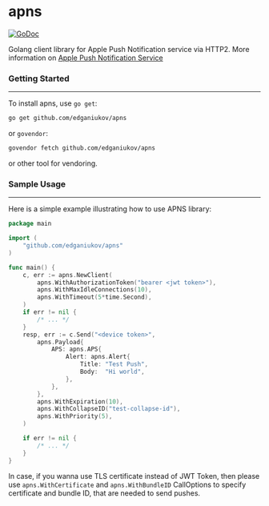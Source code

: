 # apns
[![GoDoc](https://godoc.org/github.com/edganiukov/fcm?status.svg)](https://godoc.org/github.com/edganiukov/apns)

Golang client library for Apple Push Notification service via HTTP2. More information on [Apple Push Notification Service](https://developer.apple.com/library/content/documentation/NetworkingInternet/Conceptual/RemoteNotificationsPG/APNSOverview.html)

### Getting Started
-------------------
To install apns, use `go get`:

```bash
go get github.com/edganiukov/apns
```
or `govendor`:

```bash
govendor fetch github.com/edganiukov/apns
```
or other tool for vendoring.

### Sample Usage
----------------
Here is a simple example illustrating how to use APNS library:
```go
package main

import (
	"github.com/edganiukov/apns"
)

func main() {
	c, err := apns.NewClient(
		apns.WithAuthorizationToken("bearer <jwt token>"),
		apns.WithMaxIdleConnections(10),
		apns.WithTimeout(5*time.Second),
	)
	if err != nil {
		/* ... */
	}
	resp, err := c.Send("<device token>",
		apns.Payload{
			APS: apns.APS{
				Alert: apns.Alert{
					Title: "Test Push",
					Body:  "Hi world",
				},
			},
		},
		apns.WithExpiration(10),
		apns.WithCollapseID("test-collapse-id"),
		apns.WithPriority(5),
	)

	if err != nil {
		/* ... */
	}
}
```
In case, if you wanna use TLS certificate instead of JWT Token, then please use `apns.WithCertificate` and `apns.WithBundleID` CallOptions to specify certificate and bundle ID, that are needed to send pushes.
